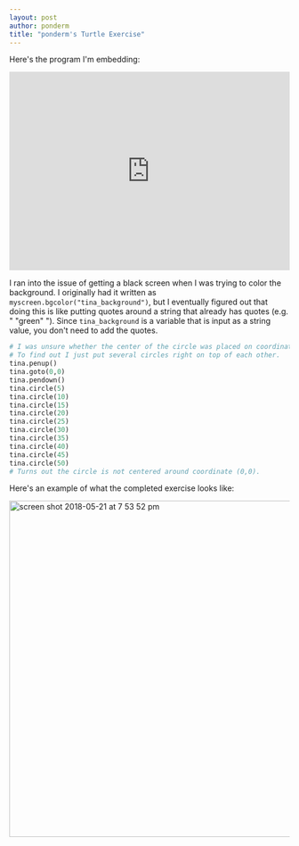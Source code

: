 ```yaml
---
layout: post
author: ponderm
title: "ponderm's Turtle Exercise"
---
```


Here's the program I'm embedding:

<iframe src="https://trinket.io/embed/python/03c2bdfdfd" width="100%" height="356" frameborder="0" marginwidth="0" marginheight="0" allowfullscreen></iframe>

I ran into the issue of getting a black screen when I was trying to color the background. I originally had it written as `myscreen.bgcolor("tina_background")`,
but I eventually figured out that doing this is like putting quotes around a string that already has quotes (e.g. " "green" "). Since `tina_background` is a 
variable that is input as a string value, you don't need to add the quotes.

```python
# I was unsure whether the center of the circle was placed on coordinate (0,0) or if the bottom of the circle was on coordinate (0,0)
# To find out I just put several circles right on top of each other.
tina.penup()
tina.goto(0,0)
tina.pendown()
tina.circle(5)
tina.circle(10)
tina.circle(15)
tina.circle(20)
tina.circle(25)
tina.circle(30)
tina.circle(35)
tina.circle(40)
tina.circle(45)
tina.circle(50)
# Turns out the circle is not centered around coordinate (0,0).
```

Here's an example of what the completed exercise looks like:

<img width="603" alt="screen shot 2018-05-21 at 7 53 52 pm" src="https://user-images.githubusercontent.com/39390058/40335952-84d9f116-5d34-11e8-9f38-d0fed55b7864.png">
